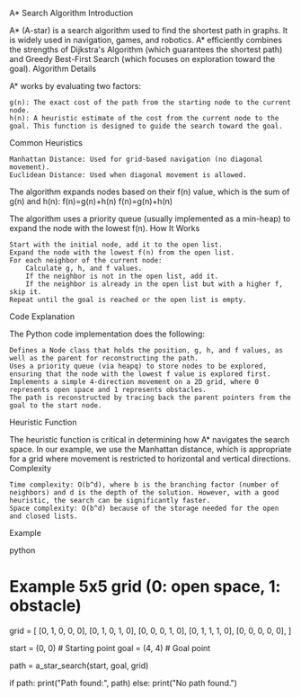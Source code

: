 A* Search Algorithm
Introduction

A* (A-star) is a search algorithm used to find the shortest path in graphs. It is widely used in navigation, games, and robotics. A* efficiently combines the strengths of Dijkstra's Algorithm (which guarantees the shortest path) and Greedy Best-First Search (which focuses on exploration toward the goal).
Algorithm Details

A* works by evaluating two factors:

    g(n): The exact cost of the path from the starting node to the current node.
    h(n): A heuristic estimate of the cost from the current node to the goal. This function is designed to guide the search toward the goal.

Common Heuristics

    Manhattan Distance: Used for grid-based navigation (no diagonal movement).
    Euclidean Distance: Used when diagonal movement is allowed.

The algorithm expands nodes based on their f(n) value, which is the sum of g(n) and h(n):
f(n)=g(n)+h(n)
f(n)=g(n)+h(n)

The algorithm uses a priority queue (usually implemented as a min-heap) to expand the node with the lowest f(n).
How It Works

    Start with the initial node, add it to the open list.
    Expand the node with the lowest f(n) from the open list.
    For each neighbor of the current node:
        Calculate g, h, and f values.
        If the neighbor is not in the open list, add it.
        If the neighbor is already in the open list but with a higher f, skip it.
    Repeat until the goal is reached or the open list is empty.

Code Explanation

The Python code implementation does the following:

    Defines a Node class that holds the position, g, h, and f values, as well as the parent for reconstructing the path.
    Uses a priority queue (via heapq) to store nodes to be explored, ensuring that the node with the lowest f value is explored first.
    Implements a simple 4-direction movement on a 2D grid, where 0 represents open space and 1 represents obstacles.
    The path is reconstructed by tracing back the parent pointers from the goal to the start node.

Heuristic Function

The heuristic function is critical in determining how A* navigates the search space. In our example, we use the Manhattan distance, which is appropriate for a grid where movement is restricted to horizontal and vertical directions.
Complexity

    Time complexity: O(b^d), where b is the branching factor (number of neighbors) and d is the depth of the solution. However, with a good heuristic, the search can be significantly faster.
    Space complexity: O(b^d) because of the storage needed for the open and closed lists.

Example

python

# Example 5x5 grid (0: open space, 1: obstacle)
grid = [
    [0, 1, 0, 0, 0],
    [0, 1, 0, 1, 0],
    [0, 0, 0, 1, 0],
    [0, 1, 1, 1, 0],
    [0, 0, 0, 0, 0],
]

start = (0, 0)  # Starting point
goal = (4, 4)   # Goal point

path = a_star_search(start, goal, grid)

if path:
    print("Path found:", path)
else:
    print("No path found.")

